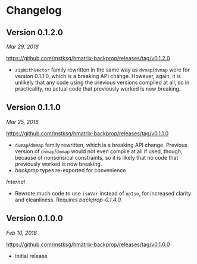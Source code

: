 Changelog
=========

Version 0.1.2.0
---------------

*Mar 29, 2018*

<https://github.com/mstksg/hmatrix-backprop/releases/tag/v0.1.2.0>

*   `zipWithVector` family rewritten in the same way as `dvmap`/`dvmap` were
    for version 0.1.1.0, which is a breaking API change.  However, again, it is
    unlikely that any code using the previous versions compiled at all, so in
    practicality, no actual code that previously worked is now breaking.

Version 0.1.1.0
---------------

*Mar 25, 2018*

<https://github.com/mstksg/hmatrix-backprop/releases/tag/v0.1.1.0>

*   `dvmap`/`dmmap` family rewritten, which is a breaking API change.  Previous
    version of `dvmap`/`dmmap` would not even compile at all if used, though,
    because of nonsensical constraints, so it is likely that no code that
    previously worked is now breaking.
*   *backprop* types re-exported for convenience

*Internal*

*   Rewrote much code to use `isoVar` instead of `opIso`, for increased clarity
    and cleanliness.  Requires *backprop-0.1.4.0*.

Version 0.1.0.0
---------------

*Feb 10, 2018*

<https://github.com/mstksg/hmatrix-backprop/releases/tag/v0.1.0.0>

*   Initial release
